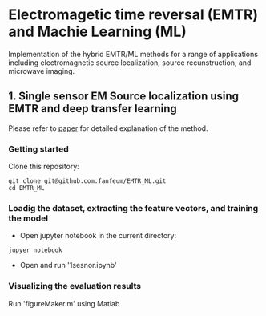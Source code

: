 # Electromagetic time reversal (EMTR) and Machie Learning (ML)
Implementation of the hybrid EMTR/ML methods for a range of applications including electromagnetic source localization, source recunstruction, and microwave imaging. 

## 1. Single sensor EM Source localization using EMTR and deep transfer learning
Please refer to [paper](https://rdcu.be/b345w) for detailed explanation of the method.
### Getting started

Clone this repository:
```
git clone git@github.com:fanfeum/EMTR_ML.git
cd EMTR_ML
```

### Loadig the dataset, extracting the feature vectors, and training the model
* Open jupyter notebook in the current directory:
```
jupyer notebook
```
* Open and run '1sesnor.ipynb'

### Visualizing the evaluation results

Run 'figureMaker.m' using Matlab
